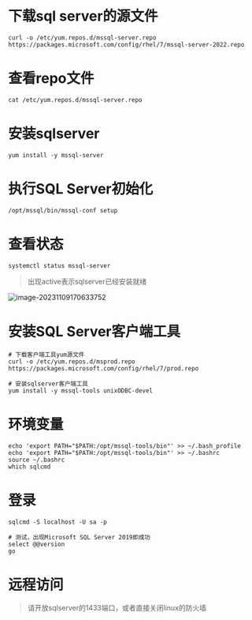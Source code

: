 # 下载sql server的源文件

```shell
curl -o /etc/yum.repos.d/mssql-server.repo https://packages.microsoft.com/config/rhel/7/mssql-server-2022.repo
```



# 查看repo文件

```shell
cat /etc/yum.repos.d/mssql-server.repo
```



# 安装sqlserver

```shell
yum install -y mssql-server
```



# 执行SQL Server初始化

```shell
/opt/mssql/bin/mssql-conf setup
```



# 查看状态

```shell
systemctl status mssql-server
```

> 出现active表示sqlserver已经安装就绪

![image-20231109170633752](D:\text1\linux\assets\image-20231109170633752.png)



# 安装SQL Server客户端工具

```shell
# 下载客户端工具yum源文件
curl -o /etc/yum.repos.d/msprod.repo https://packages.microsoft.com/config/rhel/7/prod.repo

# 安装sqlserver客户端工具
yum install -y mssql-tools unixODBC-devel
```



# 环境变量

```shell
echo 'export PATH="$PATH:/opt/mssql-tools/bin"' >> ~/.bash_profile
echo 'export PATH="$PATH:/opt/mssql-tools/bin"' >> ~/.bashrc
source ~/.bashrc
which sqlcmd
```



# 登录

```shell
sqlcmd -S localhost -U sa -p

# 测试，出现Microsoft SQL Server 2019即成功
select @@version
go
```



# 远程访问

> 请开放sqlserver的1433端口，或者直接关闭linux的防火墙
